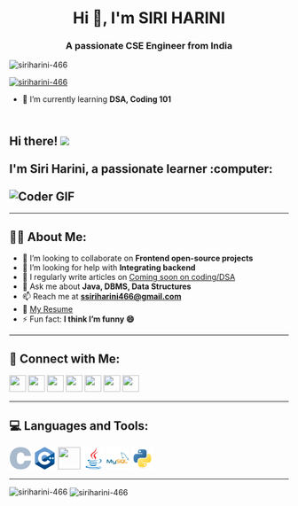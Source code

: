 <h1 align="center">Hi 👋, I'm SIRI HARINI</h1>
<h3 align="center">A passionate CSE Engineer from India</h3>

<p align="left">
  <img src="https://komarev.com/ghpvc/?username=siriharini-466&label=Profile%20views&color=0e75b6&style=flat" alt="siriharini-466" />
</p>

<p align="left">
  <a href="https://github.com/ryo-ma/github-profile-trophy">
    <img src="https://github-profile-trophy.vercel.app/?username=siriharini-466" alt="siriharini-466" />
  </a>
</p>

- 🌱 I’m currently learning **DSA, Coding 101**

<h2 align="left">
  <abc>
    <br>Hi there! <img src="https://user-images.githubusercontent.com/42378118/110234147-e3259600-7f4e-11eb-95be-0c4047144dea.gif" width="30"><br>
    <br> I'm Siri Harini, a passionate learner  :computer:<br><br>
    <img src="https://media.giphy.com/media/SWoSkN6DxTszqIKEqv/giphy.gif" alt="Coder GIF" width="500">
  </abc>
</h2>

---

<h2 align="left">👩‍💻 About Me:</h2>

- 👯 I’m looking to collaborate on **Frontend open-source projects**
- 🤝 I’m looking for help with **Integrating backend**
- 📝 I regularly write articles on [Coming soon on coding/DSA](#)
- 💬 Ask me about **Java, DBMS, Data Structures**
- 📫 Reach me at **ssiriharini466@gmail.com**
- 📄 [My Resume](https://1drv.ms/w/c/10979B763FA429BB/EbgFD6H_hF9JkiBMQhLq2aMB4aDqDNN9IRjMD2nzPSqo1A?e=6ONKlT)
- ⚡ Fun fact: **I think I’m funny 😄**

---

<h2 align="left">🔗 Connect with Me:</h2>
<p align="left">
  <a href="https://linkedin.com/in/samala siriharini" target="blank"><img src="https://raw.githubusercontent.com/rahuldkjain/github-profile-readme-generator/master/src/images/icons/Social/linked-in-alt.svg" width="30" height="30"/></a>
  <a href="https://www.codechef.com/users/samala_harini7" target="blank"><img src="https://cdn.jsdelivr.net/npm/simple-icons@3.1.0/icons/codechef.svg" width="30" height="30"/></a>
  <a href="https://www.hackerrank.com/samala siriharini @24215a0533" target="blank"><img src="https://raw.githubusercontent.com/rahuldkjain/github-profile-readme-generator/master/src/images/icons/Social/hackerrank.svg" width="30" height="30"/></a>
  <a href="https://www.leetcode.com/siriharini_466" target="blank"><img src="https://raw.githubusercontent.com/rahuldkjain/github-profile-readme-generator/master/src/images/icons/Social/leet-code.svg" width="30" height="30"/></a>
  <a href="https://www.hackerearth.com/24215a0533@bvrit.ac.in" target="blank"><img src="https://raw.githubusercontent.com/rahuldkjain/github-profile-readme-generator/master/src/images/icons/Social/hackerearth.svg" width="30" height="30"/></a>
  <a href="https://auth.geeksforgeeks.org/user/24215a5vq3" target="blank"><img src="https://raw.githubusercontent.com/rahuldkjain/github-profile-readme-generator/master/src/images/icons/Social/geeks-for-geeks.svg" width="30" height="30"/></a>
  <a href="https://discord.gg/siriharini." target="blank"><img src="https://raw.githubusercontent.com/rahuldkjain/github-profile-readme-generator/master/src/images/icons/Social/discord.svg" width="30" height="30"/></a>
</p>

---

<h2 align="left">💻 Languages and Tools:</h2>
<p align="left">
  <a href="https://www.cprogramming.com/" target="_blank"><img src="https://raw.githubusercontent.com/devicons/devicon/master/icons/c/c-original.svg" width="40" height="40"/></a>
  <a href="https://www.w3schools.com/cpp/" target="_blank"><img src="https://raw.githubusercontent.com/devicons/devicon/master/icons/cplusplus/cplusplus-original.svg" width="40" height="40"/></a>
  <a href="https://git-scm.com/" target="_blank"><img src="https://www.vectorlogo.zone/logos/git-scm/git-scm-icon.svg" width="40" height="40"/></a>
  <a href="https://www.java.com" target="_blank"><img src="https://raw.githubusercontent.com/devicons/devicon/master/icons/java/java-original.svg" width="40" height="40"/></a>
  <a href="https://www.mysql.com/" target="_blank"><img src="https://raw.githubusercontent.com/devicons/devicon/master/icons/mysql/mysql-original-wordmark.svg" width="40" height="40"/></a>
  <a href="https://www.python.org" target="_blank"><img src="https://raw.githubusercontent.com/devicons/devicon/master/icons/python/python-original.svg" width="40" height="40"/></a>
</p>

---

<p><img align="left" src="https://github-readme-stats.vercel.app/api/top-langs?username=siriharini-466&show_icons=true&locale=en&layout=compact" alt="siriharini-466" /></p>

<p>&nbsp;<img align="center" src="https://github-readme-stats.vercel.app/api?username=siriharini-466&show_icons=true&locale=en" alt="siriharini-466" /></p>






